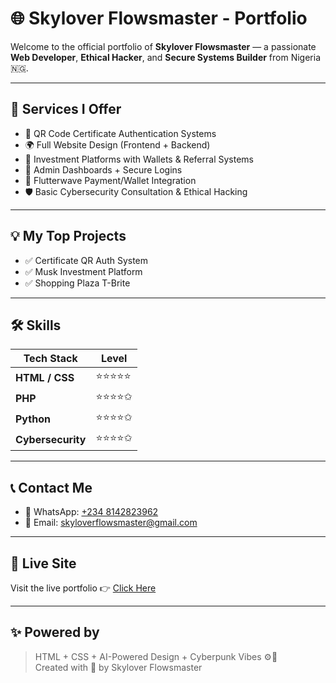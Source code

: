 # 🌐 Skylover Flowsmaster - Portfolio

Welcome to the official portfolio of **Skylover Flowsmaster** — a passionate **Web Developer**, **Ethical Hacker**, and **Secure Systems Builder** from Nigeria 🇳🇬.

---

## 🚀 Services I Offer
- 🔐 QR Code Certificate Authentication Systems
- 🌍 Full Website Design (Frontend + Backend)
- 💼 Investment Platforms with Wallets & Referral Systems
- 🧠 Admin Dashboards + Secure Logins
- 💸 Flutterwave Payment/Wallet Integration
- 🛡️ Basic Cybersecurity Consultation & Ethical Hacking

---

## 💡 My Top Projects
- ✅ Certificate QR Auth System
- ✅ Musk Investment Platform
- ✅ Shopping Plaza T-Brite

---

## 🛠 Skills
| Tech Stack        | Level |
|-------------------|--------|
| **HTML / CSS**     | ⭐⭐⭐⭐⭐ |
| **PHP**            | ⭐⭐⭐⭐✩ |
| **Python**         | ⭐⭐⭐⭐✩ |
| **Cybersecurity**  | ⭐⭐⭐⭐✩ |

---

## 📞 Contact Me
- 📱 WhatsApp: [+234 8142823962](https://wa.me/2348142823962)
- 📧 Email: [skyloverflowsmaster@gmail.com](mailto:skyloverflowsmaster@gmail.com)

---

## 🔗 Live Site
Visit the live portfolio 👉 [Click Here](https://skyloverflowsmaster.github.io/portfolio)

---

## ✨ Powered by
> HTML + CSS + AI-Powered Design + Cyberpunk Vibes ⚙️🌌  
Created with 💖 by Skylover Flowsmaster
